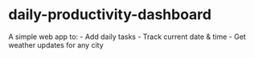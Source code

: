 # daily-productivity-dashboard
A simple web app to: - Add daily tasks - Track current date &amp; time - Get weather updates for any city
